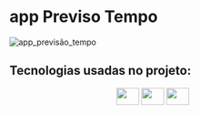 # app Previso Tempo
![app_previsão_tempo](https://github.com/Patrickcder/app_previs-o_tempo/assets/98431984/8914be1d-34a4-433f-ae8a-efaf233d3e78)

## Tecnologias usadas no projeto:
<div align="center">
  <img align="center"  height="30" width="40" src="https://github.com/Patrickcder/app_previsao_tempo/blob/main/css3-original.svg">
  <img align="center"  height="30" width="40" src="https://github.com/Patrickcder/app_previsao_tempo/blob/main/html5-original.svg">
  <img align="center"  height="30" width="40" src="https://github.com/Patrickcder/app_previsao_tempo/blob/main/javascript-logo.svg">
</div>
